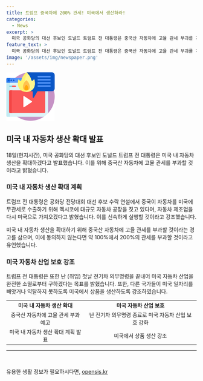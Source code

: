 ```yaml
---
title: 트럼프 중국차에 200% 관세! 미국에서 생산하라!
categories:
  - News
excerpt: >
  미국 공화당의 대선 후보인 도널드 트럼프 전 대통령은 중국산 자동차에 고율 관세 부과를 계획하고, 미국 내 자동차 생산을 늘릴 것이라고 밝혔다. 트럼프 전 대통령은 이를 통해 중국의 무관세 수출을 막고, 미국의 자동차 제조업을 활성화시킬 계획이라고 강조했다. 또한, 멕시코와의 무관세 혜택과 관련하여 중국의 미국 시장 침범을 막겠다는 의지를 피력하며, 미국에서 만든 상품이 미국에서만 팔리도록 강조했다.
feature_text: >
  미국 공화당의 대선 후보인 도널드 트럼프 전 대통령은 중국산 자동차에 고율 관세 부과를 계획하고, 미국 내 자동차 생산을 늘릴 것이라고 밝혔다. 트럼프 전 대통령은 이를 통해 중국의 무관세 수출을 막고, 미국의 자동차 제조업을 활성화시킬 계획이라고 강조했다. 또한, 멕시코와의 무관세 혜택과 관련하여 중국의 미국 시장 침범을 막겠다는 의지를 피력하며, 미국에서 만든 상품이 미국에서만 팔리도록 강조했다.
image: '/assets/img/newspaper.png'
---
```


<p><img src="/assets/img/news.png" alt="rentncar 속보" /></p>

<h2 data-ke-size="size26">미국 내 자동차 생산 확대 발표</h2>

<p data-ke-size="size16">18일(현지시간), 미국 공화당의 대선 후보인 도널드 트럼프 전 대통령은 미국 내 자동차 생산을 확대하겠다고 발표했습니다. 이를 위해 중국산 자동차에 고율 관세를 부과할 것이라고 밝혔습니다.</p>

<h3>미국 내 자동차 생산 확대 계획</h3>

<p data-ke-size="size16">트럼프 전 대통령은 공화당 전당대회 대선 후보 수락 연설에서 중국이 자동차를 미국에 무관세로 수출하기 위해 멕시코에 대규모 자동차 공장을 짓고 있다며, 자동차 제조업을 다시 미국으로 가져오겠다고 밝혔습니다. 이를 신속하게 실행할 것이라고 강조했습니다.</p>

<p data-ke-size="size16">미국 내 자동차 생산을 확대하기 위해 중국산 자동차에 고율 관세를 부과할 것이라는 경고를 삼으며, 이에 동의하지 않는다면 약 100%에서 200%의 관세를 부과할 것이라고 유언했습니다.</p>

<h3>미국 자동차 산업 보호 강조</h3>

<p data-ke-size="size16">트럼프 전 대통령은 또한 난 (취임) 첫날 전기차 의무명령을 끝내어 미국 자동차 산업을 완전한 소멸로부터 구하겠다는 목표를 밝혔습니다. 또한, 다른 국가들이 미국 일자리를 빼앗거나 약탈하지 못하도록 미국에서 상품을 생산하도록 강조하였습니다.</p>

<table>
  <tr>
    <td style="text-align: center; height: 17px;"><b>미국 내 자동차 생산 확대</b></td>
    <td style="text-align: center; height: 17px;"><b>미국 자동차 산업 보호</b></td>
  </tr>
  <tr>
    <td style="text-align: center; height: 17px;">중국산 자동차에 고율 관세 부과 예고</td>
    <td style="text-align: center; height: 17px;">난 전기차 의무명령 종료로 미국 자동차 산업 보호 강화</td>
  </tr>
  <tr>
    <td style="text-align: center; height: 17px;">미국 내 자동차 생산 확대 계획 발표</td>
    <td style="text-align: center; height: 17px;">미국에서 상품 생산 강조</td>
  </tr>
</table>

<hr>

<p data-ke-size="size16">&nbsp;</p>
유용한 생활 정보가 필요하시다면, <a href="https://opensis.kr" rel="dofollow">opensis.kr</a>


